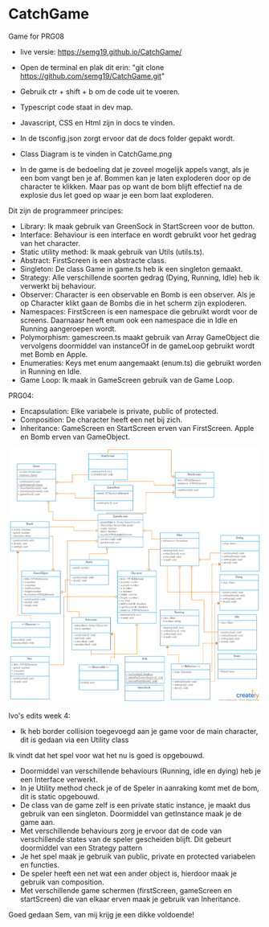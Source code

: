 # CatchGame
Game for PRG08

- live versie: https://semg19.github.io/CatchGame/

- Open de terminal en plak dit erin: "git clone https://github.com/semg19/CatchGame.git"
- Gebruik ctr + shift + b om de code uit te voeren.
- Typescript code staat in dev map.
- Javascript, CSS en Html zijn in docs te vinden.
- In de tsconfig.json zorgt ervoor dat de docs folder gepakt wordt.
- Class Diagram is te vinden in CatchGame.png

- In de game is de bedoeling dat je zoveel mogelijk appels vangt, als je een bom vangt ben je af. Bommen kan je laten exploderen door op de character te klikken. Maar pas op want de bom blijft effectief na de explosie dus let goed op waar je een bom laat exploderen.

Dit zijn de programmeer principes:
- Library: Ik maak gebruik van GreenSock in StartScreen voor de button.
- Interface: Behaviour is een interface en wordt gebruikt voor het gedrag van het character.
- Static utility method: Ik maak gebruik van Utils (utils.ts).
- Abstract: FirstScreen is een abstracte class.
- Singleton: De class Game in game.ts heb ik een singleton gemaakt.
- Strategy: Alle verschillende soorten gedrag (Dying, Running, Idle) heb ik verwerkt bij behaviour.
- Observer: Character is een observable en Bomb is een observer. Als je op Character klikt gaan de Bombs die in het scherm zijn exploderen.
- Namespaces: FirstScreen is een namespace die gebruikt wordt voor de screens. Daarnaasr heeft enum ook een namespace die in Idle en Running aangeroepen wordt.
- Polymorphism: gamescreen.ts maakt gebruik van Array GameObject die vervolgens doormiddel van instanceOf in de gameLoop gebruikt wordt met Bomb en Apple.
- Enumeraties: Keys met enum aangemaakt (enum.ts) die gebruikt worden in Running en Idle.
- Game Loop: Ik maak in GameScreen gebruik van de Game Loop.

PRG04:
-   Encapsulation: Elke variabele is private, public of protected. 
-   Composition: De character heeft een net bij zich.
-   Inheritance: GameScreen en StartScreen erven van FirstScreen. Apple en Bomb erven van GameObject.

![alt text](https://github.com/semg19/CatchGame/blob/master/CatchGame.png)

Ivo's edits week 4:

- Ik heb border collision toegevoegd aan je game voor de main character, dit is gedaan via een Utility class

Ik vindt dat het spel voor wat het nu is goed is opgebouwd.
- Doormiddel van verschillende behaviours (Running, idle en dying) heb je een Interface verwerkt.
- In je Utility method check je of de Speler in aanraking komt met de bom, dit is static opgebouwd.
- De class van de game zelf is een private static instance, je maakt dus gebruik van een singleton. Doormiddel van getInstance maak je de game aan.
- Met verschillende behaviours zorg je ervoor dat de code van verschillende states van de speler gescheiden blijft. Dit gebeurt doormiddel van een Strategy pattern
- Je het spel maak je gebruik van public, private en protected variabelen en functies.
- De speler heeft een net wat een ander object is, hierdoor maak je gebruik van composition.
- Met verschillende game schermen (firstScreen, gameScreen en startScreen) die van elkaar erven maak je gebruik van Inheritance.

Goed gedaan Sem, van mij krijg je een dikke voldoende!
